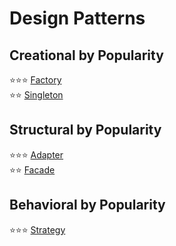 # Design Patterns

## Creational by Popularity
:star::star::star: [Factory](./Creational%20-%20Factory/)  
:star::star: [Singleton](./Creational%20-%20Singleton/) 

## Structural by Popularity
:star::star::star: [Adapter](./Structural%20-%20Adapter/)  
:star::star: [Facade](./Structural%20-%20Facade/)  

## Behavioral by Popularity
:star::star::star: [Strategy](./Behavioral%20-%20Strategy/)  
